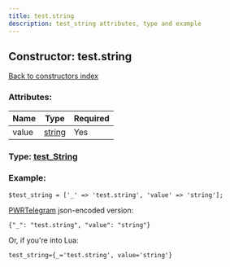 ```yaml
---
title: test.string
description: test_string attributes, type and example
---
```

## Constructor: test.string  
[Back to constructors index](index.md)



### Attributes:

| Name     |    Type       | Required |
|----------|---------------|----------|
|value|[string](../types/string.md) | Yes|



### Type: [test\_String](../types/test_String.md)


### Example:

```
$test_string = ['_' => 'test.string', 'value' => 'string'];
```  

[PWRTelegram](https://pwrtelegram.xyz) json-encoded version:

```
{"_": "test.string", "value": "string"}
```


Or, if you're into Lua:  


```
test_string={_='test.string', value='string'}

```


